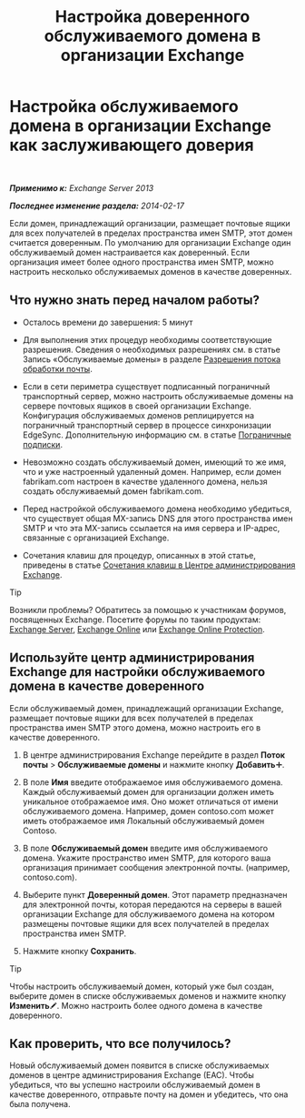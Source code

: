 ﻿---
title: 'Настройка доверенного обслуживаемого домена в организации Exchange'
TOCTitle: Настройка обслуживаемого домена в организации Exchange как заслуживающего доверия
ms:assetid: e182d54f-e58a-47ba-a5c1-28c0dfa86eed
ms:mtpsurl: https://technet.microsoft.com/ru-ru/library/JJ657734(v=EXCHG.150)
ms:contentKeyID: 50489369
ms.date: 04/30/2018
mtps_version: v=EXCHG.150
ms.translationtype: HT
---

# Настройка обслуживаемого домена в организации Exchange как заслуживающего доверия

 

_**Применимо к:** Exchange Server 2013_

_**Последнее изменение раздела:** 2014-02-17_

Если домен, принадлежащий организации, размещает почтовые ящики для всех получателей в пределах пространства имен SMTP, этот домен считается доверенным. По умолчанию для организации Exchange один обслуживаемый домен настраивается как доверенный. Если организация имеет более одного пространства имен SMTP, можно настроить несколько обслуживаемых доменов в качестве доверенных.

## Что нужно знать перед началом работы?

  - Осталось времени до завершения: 5 минут

  - Для выполнения этих процедур необходимы соответствующие разрешения. Сведения о необходимых разрешениях см. в статье Запись «Обслуживаемые домены» в разделе [Разрешения потока обработки почты](mail-flow-permissions-exchange-2013-help.md).

  - Если в сети периметра существует подписанный пограничный транспортный сервер, можно настроить обслуживаемые домены на сервере почтовых ящиков в своей организации Exchange. Конфигурация обслуживаемых доменов реплицируется на пограничный транспортный сервер в процессе синхронизации EdgeSync. Дополнительную информацию см. в статье [Пограничные подписки](edge-subscriptions-exchange-2013-help.md).

  - Невозможно создать обслуживаемый домен, имеющий то же имя, что и уже настроенный удаленный домен. Например, если домен fabrikam.com настроен в качестве удаленного домена, нельзя создать обслуживаемый домен fabrikam.com.

  - Перед настройкой обслуживаемого домена необходимо убедиться, что существует общая MX-запись DNS для этого пространства имен SMTP и что эта MX-запись ссылается на имя сервера и IP-адрес, связанные с организацией Exchange.

  - Сочетания клавиш для процедур, описанных в этой статье, приведены в статье [Сочетания клавиш в Центре администрирования Exchange](keyboard-shortcuts-in-the-exchange-admin-center-exchange-online-protection-help.md).

> [!TIP]  
> Возникли проблемы? Обратитесь за помощью к участникам форумов, посвященных Exchange. Посетите форумы по таким продуктам: <a href="https://go.microsoft.com/fwlink/p/?linkid=60612">Exchange Server</a>, <a href="https://go.microsoft.com/fwlink/p/?linkid=267542">Exchange Online</a> или <a href="https://go.microsoft.com/fwlink/p/?linkid=285351">Exchange Online Protection</a>.


## Используйте центр администрирования Exchange для настройки обслуживаемого домена в качестве доверенного

Если обслуживаемый домен, принадлежащий организации Exchange, размещает почтовые ящики для всех получателей в пределах пространства имен SMTP этого домена, можно настроить его в качестве доверенного.

1.  В центре администрирования Exchange перейдите в раздел **Поток почты** \> **Обслуживаемые домены** и нажмите кнопку **Добавить**![Значок добавления](images/JJ218640.c1e75329-d6d7-4073-a27d-498590bbb558(EXCHG.150).gif "Значок добавления").

2.  В поле **Имя** введите отображаемое имя обслуживаемого домена. Каждый обслуживаемый домен для организации должен иметь уникальное отображаемое имя. Оно может отличаться от имени обслуживаемого домена. Например, домен contoso.com может иметь отображаемое имя Локальный обслуживаемый домен Contoso.

3.  В поле **Обслуживаемый домен** введите имя обслуживаемого домена. Укажите пространство имен SMTP, для которого ваша организация принимает сообщения электронной почты. (например, contoso.com).

4.  Выберите пункт **Доверенный домен**. Этот параметр предназначен для электронной почты, которая передаются на серверы в вашей организации Exchange для обслуживаемого домена на котором размещены почтовые ящики для всех получателей в пределах пространства имен SMTP.

5.  Нажмите кнопку **Сохранить**.

> [!TIP]  
> Чтобы настроить обслуживаемый домен, который уже был создан, выберите домен в списке обслуживаемых доменов и нажмите кнопку <strong>Изменить</strong><img src="images/Bb124582.6f53ccb2-1f13-4c02-bea0-30690e6ea71d(EXCHG.150).gif" title="Значок редактирования" alt="Значок редактирования" />. Можно настроить более одного домена в качестве доверенного.


## Как проверить, что все получилось?

Новый обслуживаемый домен появится в списке обслуживаемых доменов в центре администрирования Exchange (EAC). Чтобы убедиться, что вы успешно настроили обслуживаемый домен в качестве доверенного, отправьте почту на домен и убедитесь, что она была получена.

